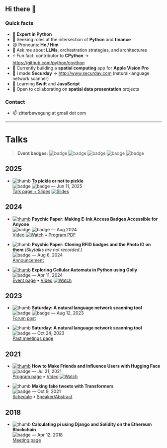 ## Hi there 👋


### Quick facts
- 🐍 **Expert in Python**
- 💼 Seeking roles at the intersection of **Python** and **finance**
- 😄 Pronouns: **He / Him**
- 💬 Ask me about **LLMs**, orchestration strategies, and architectures
- ⚡ Fun fact: contributor to **CPython** → https://github.com/python/cpython
- 🔭 Currently building a **spatial computing** app for **Apple Vision Pro**
- 🔎 I made **Securday** → http://www.securday.com (natural-language network scanner)
- 🌱 Learning **Swift** and **JavaScript**
- 👯 Open to collaborating on **spatial data presentation** projects

### Contact
- 📫 zitterbewegung at gmail dot com

---

# Talks

> **Event badges:** ![badge](https://img.shields.io/badge/Event-DEF%20CON-000000) ![badge](https://img.shields.io/badge/Event-Skytalks-39FF14) ![badge](https://img.shields.io/badge/Event-THOTCON-8a2be2) ![badge](https://img.shields.io/badge/Event-PyOhio-f37726) ![badge](https://img.shields.io/badge/Event-ChiPy-3776AB)

## 2025
- ![thumb](https://placehold.co/480x270?text=Slides) **To pickle or not to pickle**  
  ![badge](https://img.shields.io/badge/Event-ChiPy-3776AB) ![badge](https://img.shields.io/badge/Type-User%20Group-6c757d) — Jun 11, 2025  
  [Talk page + Slides](https://www.chipy.org/talks/topics/past/1705/) [![Slides](https://img.shields.io/badge/Slides-Deck-0A66C2)](https://www.chipy.org/talks/topics/past/1705/)

## 2024
- [![thumb](https://img.youtube.com/vi/ssLu8xHMwSk/0.jpg)](https://www.youtube.com/watch?v=ssLu8xHMwSk) **Psychic Paper: Making E-Ink Access Badges Accessible for Anyone**  
  ![badge](https://img.shields.io/badge/Event-DEF%20CON-000000) ![badge](https://img.shields.io/badge/Track-Creator%20Stage-343a40) — Aug 2024  
  [Video](https://www.youtube.com/watch?v=ssLu8xHMwSk) [![Watch](https://img.shields.io/badge/Watch-YouTube-FF0000?logo=youtube)](https://www.youtube.com/watch?v=ssLu8xHMwSk) • [Program PDF](https://media.defcon.org/DEF%20CON%2032/DEF%20CON%2032%20program.pdf)

- ![thumb](https://placehold.co/480x270?text=No+Recording) **Psychic Paper: Cloning RFID badges and the Photo ID on them** *(Skytalks are not recorded.)*  
  ![badge](https://img.shields.io/badge/Event-Skytalks-39FF14) — Aug 6, 2024  
  [Announcement](https://twitter.com/dcskytalks/status/1819065605280190468)

- [![thumb](https://img.youtube.com/vi/cnG14Ue_B3w/0.jpg)](https://www.youtube.com/watch?v=cnG14Ue_B3w) **Exploring Cellular Automata in Python using Golly**  
  ![badge](https://img.shields.io/badge/Event-ChiPy-3776AB) — Apr 11, 2024  
  [Event page](https://www.chipy.org/meetings/247/) • [Video](https://www.youtube.com/watch?v=cnG14Ue_B3w) [![Watch](https://img.shields.io/badge/Watch-YouTube-FF0000?logo=youtube)](https://www.youtube.com/watch?v=cnG14Ue_B3w)

## 2023
- ![thumb](https://placehold.co/480x270?text=Demo+Lab) **Saturday: A natural language network scanning tool**  
  ![badge](https://img.shields.io/badge/Event-DEF%20CON-000000) ![badge](https://img.shields.io/badge/Track-Demo%20Labs-343a40) — Aug 12, 2023  
  [Forum post](https://forum.defcon.org/node/246321)

- ![thumb](https://placehold.co/480x270?text=Talk) **Saturday: A natural language network scanning tool**  
  ![badge](https://img.shields.io/badge/Event-ChiPy-3776AB) — Oct 24, 2023  
  [Past meetings page](https://www.chipy.org/meetings/past/?page=8)

## 2021
- [![thumb](https://img.youtube.com/vi/EKU9UG5vU_k/0.jpg)](https://www.youtube.com/watch?v=EKU9UG5vU_k) **How to Make Friends and Influence Users with Hugging Face**  
  ![badge](https://img.shields.io/badge/Event-PyOhio-f37726) — Jul 31, 2021  
  [Program page](https://www.pyohio.org/2021/program/talks/how-to-make-friends-and-influence-users-with-huggingface) • [Video](https://www.youtube.com/watch?v=EKU9UG5vU_k) [![Watch](https://img.shields.io/badge/Watch-YouTube-FF0000?logo=youtube)](https://www.youtube.com/watch?v=EKU9UG5vU_k)

- ![thumb](https://placehold.co/480x270?text=Conference) **Making fake tweets with Transformers**  
  ![badge](https://img.shields.io/badge/Event-THOTCON-8a2be2) — Oct 9, 2021  
  [Schedule](https://www.thotcon.org/archive/schedule-0xB.html) • [Speaker/Abstract](https://www.thotcon.org/archive/speakers-0xB.html)

## 2018
- ![thumb](https://placehold.co/480x270?text=Lightning+Talk) **Calculating pi using Django and Solidity on the Ethereum Blockchain**  
  ![badge](https://img.shields.io/badge/Event-ChiPy-3776AB) — Apr 12, 2018  
  [Meeting page](https://www.chipy.org/meetings/66/)
